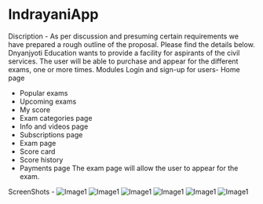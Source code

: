 # IndrayaniApp

Discription - 
As per discussion and presuming certain requirements we have prepared a rough outline of the
proposal. Please find the details below. Dnyanjyoti Education wants to provide a facility for
aspirants of the civil services. The user will be able to purchase and appear for the different
exams, one or more times.
Modules
Login and sign-up for users- Home page
- Popular exams
- Upcoming exams
- My score
- Exam categories page
- Info and videos page
- Subscriptions page
- Exam page
- Score card
- Score history
- Payments page
The exam page will allow the user to appear for the exam.

ScreenShots -
![Image1](ss/1.jpg)
![Image1](ss/2.jpg)
![Image1](ss/3.jpg)
![Image1](ss/4.jpg)
![Image1](ss/5.jpg)
![Image1](ss/6.jpg)

